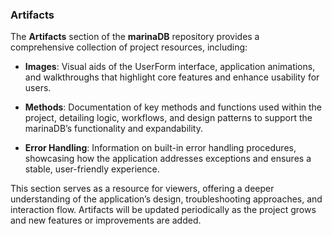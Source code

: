 ### Artifacts

The **Artifacts** section of the **marinaDB** repository provides a comprehensive collection of project resources, including:

- **Images**: Visual aids of the UserForm interface, application animations, and walkthroughs that highlight core features and enhance usability for users.
  
- **Methods**: Documentation of key methods and functions used within the project, detailing logic, workflows, and design patterns to support the marinaDB’s functionality and expandability.
  
- **Error Handling**: Information on built-in error handling procedures, showcasing how the application addresses exceptions and ensures a stable, user-friendly experience.

This section serves as a resource for viewers, offering a deeper understanding of the application’s design, troubleshooting approaches, and interaction flow. Artifacts will be updated periodically as the project grows and new features or improvements are added. 
